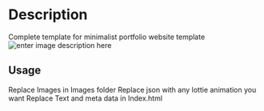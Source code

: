 # Description

Complete template for minimalist portfolio website template
![enter image description here](https://i.postimg.cc/BbKdvpn1/screencapture-127-0-0-1-5500-index-html-2023-04-20-16-00-18.png)

## Usage

Replace Images in Images folder
Replace json with any lottie animation you want
Replace Text and meta data in Index.html
